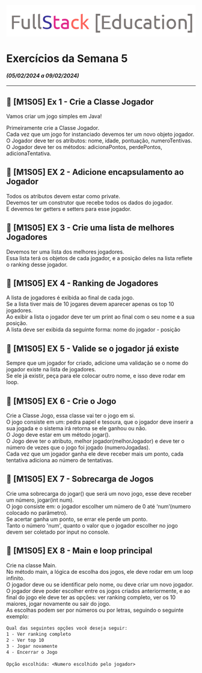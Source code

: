 ![logo.png](logo.png)

# Exercícios da Semana 5
#### _(05/02/2024 a 09/02/2024)_
>
---

## 📖 [M1S05] Ex 1 - Crie a Classe Jogador
Vamos criar um jogo simples em Java!

Primeiramente crie a Classe Jogador. <br/>
Cada vez que um jogo for instanciado devemos ter um novo objeto jogador. <br/>
O Jogador deve ter os atributos: nome, idade, pontuação, numeroTentivas. <br/>
O Jogador deve ter os métodos: adicionaPontos, perdePontos, adicionaTentativa. <br/>

## 📖 [M1S05] EX 2 - Adicione encapsulamento ao Jogador
Todos os atributos devem estar como private. <br/>
Devemos ter um construtor que recebe todos os dados do jogador. <br/>
E devemos ter getters e setters para esse jogador. <br/>

## 📖 [M1S05] EX 3 - Crie uma lista de melhores Jogadores
Devemos ter uma lista dos melhores jogadores. <br/>
Essa lista terá os objetos de cada jogador, e a posição deles na lista reflete o ranking desse jogador.

## 📖 [M1S05] EX 4 - Ranking de Jogadores
A lista de jogadores é exibida ao final de cada jogo. <br/>
Se a lista tiver mais de 10 jogares devem aparecer apenas os top 10 jogadores. <br/>
Ao exibir a lista o jogador deve ter um print ao final com o seu nome e a sua posição. <br/>
A lista deve ser exibida da seguinte forma: nome do jogador - posição

## 📖 [M1S05] EX 5 - Valide se o jogador já existe
Sempre que um jogador for criado, adicione uma validação se o nome do jogador existe na lista de jogadores. <br/>
Se ele já existir, peça para ele colocar outro nome, e isso deve rodar em loop. <br/>

## 📖 [M1S05] EX 6 - Crie o Jogo
Crie a Classe Jogo, essa classe vai ter o jogo em si. <br/>
O jogo consiste em um: pedra papel e tesoura, que o jogador deve inserir a sua jogada e o sistema irá retorna se ele ganhou ou não. <br/>
O Jogo deve estar em um método jogar(). <br/>
O Jogo deve ter o atributo, melhor jogador(melhorJogador) e deve ter o número de vezes que o jogo foi jogado (numeroJogadas). <br/>
Cada vez que um jogador ganha ele deve receber mais um ponto, cada tentativa adiciona ao número de
tentativas. <br/>

## 📖 [M1S05] EX 7 - Sobrecarga de Jogos
Crie uma sobrecarga do jogar() que será um novo jogo, esse deve receber um número, jogar(int num). <br/>
O jogo consiste em: o jogador escolher um número de 0 até ‘num’(numero colocado no parâmetro). <br/>
Se acertar ganha um ponto, se errar ele perde um ponto. <br/>
Tanto o número 'num', quanto o valor que o jogador escolher no jogo devem ser coletado por
input no console. <br/>

## 📖 [M1S05] EX 8 - Main e loop principal
Crie na classe Main. <br/>
No método main, a lógica de escolha dos jogos, ele deve rodar em um loop infinito. <br/>
O jogador deve ou se identificar pelo nome, ou deve criar um novo jogador. <br/>
O jogador deve poder escolher entre os jogos criados anteriormente, e ao final do jogo ele deve ter
as opções: ver ranking completo, ver os 10 maiores, jogar novamente ou sair do jogo. <br/>
As escolhas podem ser por números ou por letras, seguindo o seguinte exemplo: <br/>

```
Qual das seguintes opções você deseja seguir:
1 - Ver ranking completo
2 - Ver top 10
3 - Jogar novamente
4 - Encerrar o Jogo

Opção escolhida: <Numero escolhido pelo jogador>
```